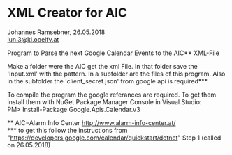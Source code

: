 # XML Creator for AIC

Johannes Ramsebner, 26.05.2018  
lun.3@ki.ooelfv.at  

Program to Parse the next Google Calendar Events
to the AIC** XML-File

Make a folder were the AIC get the xml File.
In that folder save the 'Input.xml' with the pattern.
In a subfolder are the files of this program.
Also in the subfolder the 'client_secret.json' from google api is required***

To compile the program the google referances are required.
To get them install them with NuGet Package Manager Console in Visual Studio:  
PM> Install-Package Google.Apis.Calendar.v3


** AIC=Alarm Info Center http://www.alarm-info-center.at/  
*** to get this follow the instructions from "https://developers.google.com/calendar/quickstart/dotnet" Step 1 (called on 26.05.2018)